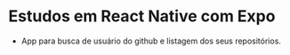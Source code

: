 # Estudos em React Native com Expo

* App para busca de usuário do github e listagem dos seus repositórios.
